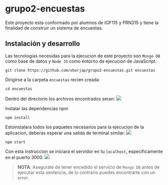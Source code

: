 # grupo2-encuestas
Este proyecto esta conformado por alumnos de IGF115 y PRN315 y tiene la finalidad de construir un sistema de encuestas.

## Instalación y desarrollo

Las tecnologias necesidas para la ejecucion de este proyecto son `Mongo DB` como base de datos y `Node JS` como entorno de ejecucion de JavaScript.

```git 
git clone https://github.com/vborjap/grupo2-encuestas.git encuestas
```

Dirigirse a la carpeta `encuestas` recien creada

```console
cd encuestas
```
Dentro del directorio los archivos encontrados seran:
<img src=https://i.imgur.com/OtXz55L.png>


Instalar las dependencias npm

```npm
npm install
```

Estoinstalara todos los paquetes necesarios para la ejecucion de la aplicacion, deberas esperar una salida de terminal similar:
<img src="https://i.imgur.com/JXZWgCF.png">

```npm
npm start
```
Con esta instruccion se iniciara el servidor en tu `localhost`, especificamente en el puerto 3000.
<img src="https://i.imgur.com/4zdiiTX.png)">
> **NOTA**: Asegurate de tener encedido el servicio de `Mongo DB` antes de ejecutar esta sentencia, de lo contrario puedes encontrarte con un error.
